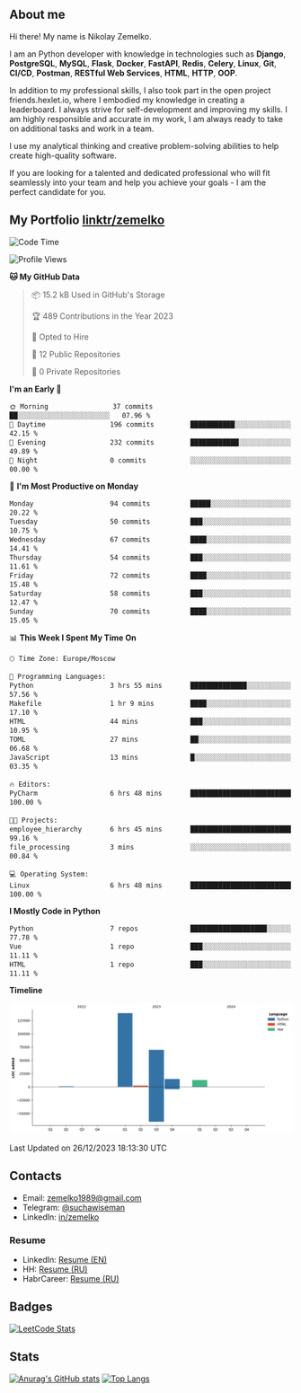 ## About me
Hi there! My name is Nikolay Zemelko. 

I am an Python developer with knowledge in technologies such as **Django**, **PostgreSQL**, **MySQL**, **Flask**, **Docker**, **FastAPI**, **Redis**, **Celery**, **Linux**, **Git**, **CI/CD**, **Postman**, **RESTful Web Services**, **HTML**, **HTTP**, **OOP**.

In addition to my professional skills, I also took part in the open project friends.hexlet.io, where I embodied my knowledge in creating a leaderboard.
I always strive for self-development and improving my skills. I am highly responsible and accurate in my work, I am always ready to take on additional tasks and work in a team.

I use my analytical thinking and creative problem-solving abilities to help create high-quality software.

If you are looking for a talented and dedicated professional who will fit seamlessly into your team and help you achieve your goals - I am the perfect candidate for you.

## My Portfolio [linktr/zemelko](https://linktr.ee/zemelko)


<!--START_SECTION:waka-->
![Code Time](http://img.shields.io/badge/Code%20Time-56%20hrs%2037%20mins-blue)

![Profile Views](http://img.shields.io/badge/Profile%20Views-1-blue)

**🐱 My GitHub Data** 

> 📦 15.2 kB Used in GitHub's Storage 
 > 
> 🏆 489 Contributions in the Year 2023
 > 
> 💼 Opted to Hire
 > 
> 📜 12 Public Repositories 
 > 
> 🔑 0 Private Repositories 
 > 
**I'm an Early 🐤** 

```text
🌞 Morning                37 commits          ██░░░░░░░░░░░░░░░░░░░░░░░   07.96 % 
🌆 Daytime                196 commits         ███████████░░░░░░░░░░░░░░   42.15 % 
🌃 Evening                232 commits         ████████████░░░░░░░░░░░░░   49.89 % 
🌙 Night                  0 commits           ░░░░░░░░░░░░░░░░░░░░░░░░░   00.00 % 
```
📅 **I'm Most Productive on Monday** 

```text
Monday                   94 commits          █████░░░░░░░░░░░░░░░░░░░░   20.22 % 
Tuesday                  50 commits          ███░░░░░░░░░░░░░░░░░░░░░░   10.75 % 
Wednesday                67 commits          ████░░░░░░░░░░░░░░░░░░░░░   14.41 % 
Thursday                 54 commits          ███░░░░░░░░░░░░░░░░░░░░░░   11.61 % 
Friday                   72 commits          ████░░░░░░░░░░░░░░░░░░░░░   15.48 % 
Saturday                 58 commits          ███░░░░░░░░░░░░░░░░░░░░░░   12.47 % 
Sunday                   70 commits          ████░░░░░░░░░░░░░░░░░░░░░   15.05 % 
```


📊 **This Week I Spent My Time On** 

```text
🕑︎ Time Zone: Europe/Moscow

💬 Programming Languages: 
Python                   3 hrs 55 mins       ██████████████░░░░░░░░░░░   57.56 % 
Makefile                 1 hr 9 mins         ████░░░░░░░░░░░░░░░░░░░░░   17.10 % 
HTML                     44 mins             ███░░░░░░░░░░░░░░░░░░░░░░   10.95 % 
TOML                     27 mins             ██░░░░░░░░░░░░░░░░░░░░░░░   06.68 % 
JavaScript               13 mins             █░░░░░░░░░░░░░░░░░░░░░░░░   03.35 % 

🔥 Editors: 
PyCharm                  6 hrs 48 mins       █████████████████████████   100.00 % 

🐱‍💻 Projects: 
employee_hierarchy       6 hrs 45 mins       █████████████████████████   99.16 % 
file_processing          3 mins              ░░░░░░░░░░░░░░░░░░░░░░░░░   00.84 % 

💻 Operating System: 
Linux                    6 hrs 48 mins       █████████████████████████   100.00 % 
```

**I Mostly Code in Python** 

```text
Python                   7 repos             ███████████████████░░░░░░   77.78 % 
Vue                      1 repo              ███░░░░░░░░░░░░░░░░░░░░░░   11.11 % 
HTML                     1 repo              ███░░░░░░░░░░░░░░░░░░░░░░   11.11 % 
```



**Timeline**

![Lines of Code chart](https://raw.githubusercontent.com/zemelko/zemelko/main/assets/bar_graph.png)


 Last Updated on 26/12/2023 18:13:30 UTC
<!--END_SECTION:waka-->

## Contacts

* Email: [zemelko1989@gmail.com](mailto:zemelko1989@gmail.com)
* Telegram: [@suchawiseman](https://t.me/suchawiseman)
* LinkedIn: [in/zemelko](https://www.linkedin.com/in/zemelko)

### Resume

* LinkedIn: [Resume (EN)](https://www.linkedin.com/in/zemelko)
* HH: [Resume (RU)](https://hh.ru/resume/4a4435a9ff09e87f6c0039ed1f4e475572454c)
* HabrCareer: [Resume (RU)](https://career.habr.com/zemelko1)

## Badges

[![LeetCode Stats](https://leetcode.card.workers.dev/zemelko?font=source_code_pro&extension=null)](https://leetcode.com/zemelko/)

## Stats
[![Anurag's GitHub stats](https://github-readme-stats.vercel.app/api?username=zemelko)](https://github.com/zemelko/github-readme-stats)
[![Top Langs](https://github-readme-stats.vercel.app/api/top-langs/?username=zemelko&layout=compact&langs_count=10)](https://github.com/zemelko/github-readme-stats)
